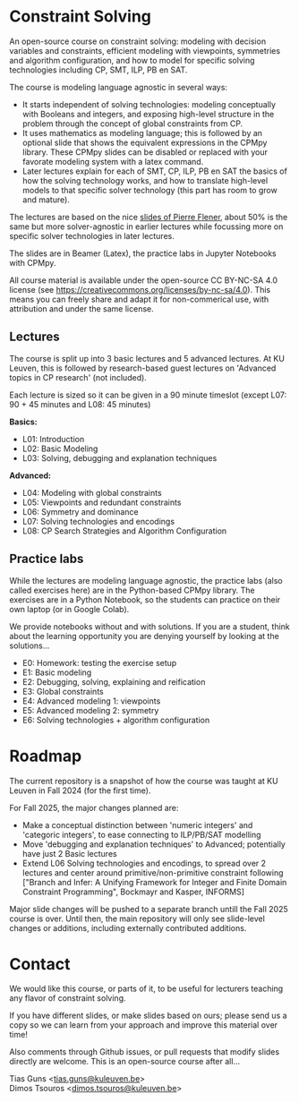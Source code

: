Constraint Solving
==================

An open-source course on constraint solving: modeling with decision variables and constraints, efficient modeling with viewpoints, symmetries and algorithm configuration, and how to model for specific solving technologies including CP, SMT, ILP, PB en SAT.

The course is modeling language agnostic in several ways:

  * It starts independent of solving technologies: modeling conceptually with Booleans and integers, and exposing high-level structure in the problem through the concept of global constraints from CP.
  * It uses mathematics as modeling language; this is followed by an optional slide that shows the equivalent expressions in the CPMpy library. These CPMpy slides can be disabled or replaced with your favorate modeling system with a latex command.
  * Later lectures explain for each of SMT, CP, ILP, PB en SAT the basics of how the solving technology works, and how to translate high-level models to that specific solver technology (this part has room to grow and mature).

The lectures are based on the nice <a href="https://github.com/Pierre-Flener/Pierre-Flener.github.io/tree/main/courses/M4CO/slides">slides of Pierre Flener</a>, about 50% is the same but more solver-agnostic in earlier lectures while focussing more on specific solver technologies in later lectures.

The slides are in Beamer (Latex), the practice labs in Jupyter Notebooks with CPMpy.

All course material is available under the open-source CC BY-NC-SA 4.0 license (see https://creativecommons.org/licenses/by-nc-sa/4.0). This means you can freely share and adapt it for non-commerical use, with attribution and under the same license.


Lectures
--------

The course is split up into 3 basic lectures and 5 advanced lectures. At KU Leuven, this is followed by research-based guest lectures on 'Advanced topics in CP research' (not included).

Each lecture is sized so it can be given in a 90 minute timeslot (except L07: 90 + 45 minutes and L08: 45 minutes)

**Basics:**

  * L01: Introduction
  * L02: Basic Modeling
  * L03: Solving, debugging and explanation techniques

**Advanced:**

  * L04: Modeling with global constraints
  * L05: Viewpoints and redundant constraints
  * L06: Symmetry and dominance
  * L07: Solving technologies and encodings
  * L08: CP Search Strategies and Algorithm Configuration


Practice labs
-------------

While the lectures are modeling language agnostic, the practice labs (also called exercises here) are in the Python-based CPMpy library. The exercises are in a Python Notebook, so the students can practice on their own laptop (or in Google Colab).

We provide notebooks without and with solutions. If you are a student, think about the learning opportunity you are denying yourself by looking at the solutions...

  * E0: Homework: testing the exercise setup
  * E1: Basic modeling
  * E2: Debugging, solving, explaining and reification
  * E3: Global constraints
  * E4: Advanced modeling 1: viewpoints
  * E5: Advanced modeling 2: symmetry
  * E6: Solving technologies + algorithm configuration


Roadmap
=======
The current repository is a snapshot of how the course was taught at KU Leuven in Fall 2024 (for the first time).

For Fall 2025, the major changes planned are:

  * Make a conceptual distinction between 'numeric integers' and 'categoric integers', to ease connecting to ILP/PB/SAT modelling
  * Move 'debugging and explanation techniques' to Advanced; potentially have just 2 Basic lectures
  * Extend L06 Solving technologies and encodings, to spread over 2 lectures and center around primitive/non-primitive constraint following ["Branch and Infer: A Unifying Framework for Integer and Finite Domain Constraint Programming", Bockmayr and Kasper, INFORMS]

Major slide changes will be pushed to a separate branch untill the Fall 2025 course is over. Until then, the main repository will only see slide-level changes or additions, including externally contributed additions.


Contact
=======
We would like this course, or parts of it, to be useful for lecturers teaching any flavor of constraint solving.

If you have different slides, or make slides based on ours; please send us a copy so we can learn from your approach and improve this material over time!

Also comments through Github issues, or pull requests that modify slides directly are welcome. This is an open-source course after all...


Tias Guns \<tias.guns@kuleuven.be\> <br />
Dimos Tsouros \<dimos.tsouros@kuleuven.be\>
